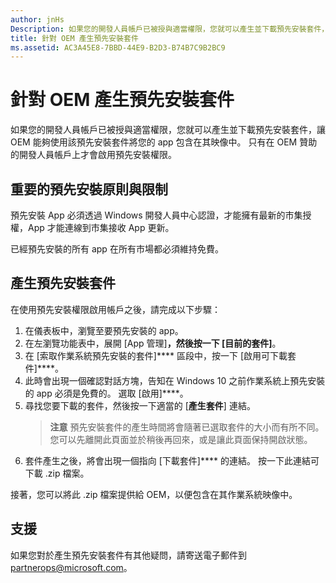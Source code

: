 ```yaml
---
author: jnHs
Description: 如果您的開發人員帳戶已被授與適當權限，您就可以產生並下載預先安裝套件，讓 OEM 能夠使用該預先安裝套件將您的 Qpp 包含在其映像中。
title: 針對 OEM 產生預先安裝套件
ms.assetid: AC3A45E8-7BBD-44E9-B2D3-B74B7C9B2BC9
---
```


# 針對 OEM 產生預先安裝套件


如果您的開發人員帳戶已被授與適當權限，您就可以產生並下載預先安裝套件，讓 OEM 能夠使用該預先安裝套件將您的 app 包含在其映像中。 只有在 OEM 贊助的開發人員帳戶上才會啟用預先安裝權限。

## 重要的預先安裝原則與限制


預先安裝 App 必須透過 Windows 開發人員中心認證，才能擁有最新的市集授權，App 才能連線到市集接收 App 更新。

已經預先安裝的所有 app 在所有市場都必須維持免費。

## 產生預先安裝套件


在使用預先安裝權限啟用帳戶之後，請完成以下步驟：

1.  在儀表板中，瀏覽至要預先安裝的 app。
2.  在左瀏覽功能表中，展開 [App 管理]****，然後按一下 [目前的套件]****。
3.  在 [索取作業系統預先安裝的套件]**** 區段中，按一下 [啟用可下載套件]****。
4.  此時會出現一個確認對話方塊，告知在 Windows 10 之前作業系統上預先安裝的 app 必須是免費的。 選取 [啟用]****。
5.  尋找您要下載的套件，然後按一下適當的 [**產生套件**] 連結。
    > **注意** 預先安裝套件的產生時間將會隨著已選取套件的大小而有所不同。 您可以先離開此頁面並於稍後再回來，或是讓此頁面保持開啟狀態。
6.  套件產生之後，將會出現一個指向 [下載套件]**** 的連結。 按一下此連結可下載 .zip 檔案。

接著，您可以將此 .zip 檔案提供給 OEM，以便包含在其作業系統映像中。

## 支援


如果您對於產生預先安裝套件有其他疑問，請寄送電子郵件到 <partnerops@microsoft.com>。

 

 






<!--HONumber=May16_HO2-->


